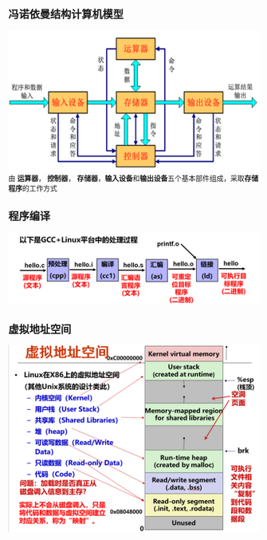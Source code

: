 ## 冯诺依曼结构计算机模型
![](../../img/Pasted%20image%2020240402115628.png)
由 **运算器**， **控制器**， **存储器**，**输入设备**和**输出设备**五个基本部件组成，采取**存储程序**的工作方式
## 程序编译
![](../../img/Pasted%20image%2020240402125750.png)
## 虚拟地址空间
![](../../img/Pasted%20image%2020240402125809.png)